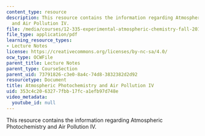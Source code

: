 ```yaml
---
content_type: resource
description: This resource contains the information regarding Atmospheric Photochemistry
  and Air Pollution IV.
file: /media/courses/12-335-experimental-atmospheric-chemistry-fall-2014/353c4c2063277fbb17fca1efb97d748e_MIT12_335F14_Lecture1_4.pdf
file_type: application/pdf
learning_resource_types:
- Lecture Notes
license: https://creativecommons.org/licenses/by-nc-sa/4.0/
ocw_type: OCWFile
parent_title: Lecture Notes
parent_type: CourseSection
parent_uid: 73791826-c3e0-8a4c-74d8-3832382d2d92
resourcetype: Document
title: Atmospheric Photochemistry and Air Pollution IV
uid: 353c4c20-6327-7fbb-17fc-a1efb97d748e
video_metadata:
  youtube_id: null
---
```

This resource contains the information regarding Atmospheric Photochemistry and Air Pollution IV.